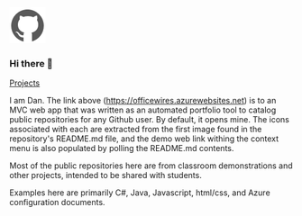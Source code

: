 ![icon](https://raw.githubusercontent.com/uid100/uid100/master/images/cat.png)
### Hi there 👋

[Projects](https://officewires.azurewebsites.net/)


I am Dan. The link above (https://officewires.azurewebsites.net) is to an MVC web app that was written as an automated portfolio tool to catalog public repositories for any Github user. By default, it opens mine.  The icons associated with each are extracted from the first image found in the repository's README.md file, and the demo web link withing the context menu is also populated by polling the README.md contents.

Most of the public repositories here are from classroom demonstrations and other projects, intended to be shared with students.

Examples here are primarily C#, Java, Javascript, html/css, and Azure configuration documents.



<!--
**uid100/uid100** is a ✨ _special_ ✨ repository because its `README.md` (this file) appears on your GitHub profile.

Here are some ideas to get you started:

- 🔭 I’m currently working on ...
- 🌱 I’m currently learning ...
- 👯 I’m looking to collaborate on ...
- 🤔 I’m looking for help with ...
- 💬 Ask me about ...
- 📫 How to reach me: ...
- 😄 Pronouns: ...
- ⚡ Fun fact: ...
-->
